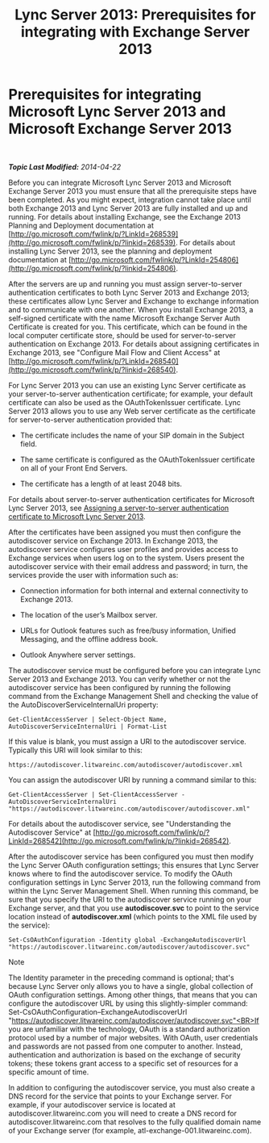 ﻿---
title: 'Lync Server 2013: Prerequisites for integrating with Exchange Server 2013'
TOCTitle: Prerequisites for integrating Lync Server 2013 and Exchange Server 2013
ms:assetid: ea22beb9-c02e-47cb-836d-97a556969052
ms:mtpsurl: https://technet.microsoft.com/en-us/library/JJ721919(v=OCS.15)
ms:contentKeyID: 49733853
ms.date: 07/23/2014
mtps_version: v=OCS.15
---

<div data-xmlns="http://www.w3.org/1999/xhtml">

<div class="topic" data-xmlns="http://www.w3.org/1999/xhtml" data-msxsl="urn:schemas-microsoft-com:xslt" data-cs="http://msdn.microsoft.com/en-us/">

<div data-asp="http://msdn2.microsoft.com/asp">

# Prerequisites for integrating Microsoft Lync Server 2013 and Microsoft Exchange Server 2013

</div>

<div id="mainSection">

<div id="mainBody">

<span> </span>

_**Topic Last Modified:** 2014-04-22_

Before you can integrate Microsoft Lync Server 2013 and Microsoft Exchange Server 2013 you must ensure that all the prerequisite steps have been completed. As you might expect, integration cannot take place until both Exchange 2013 and Lync Server 2013 are fully installed and up and running. For details about installing Exchange, see the Exchange 2013 Planning and Deployment documentation at [http://go.microsoft.com/fwlink/p/?LinkId=268539](http://go.microsoft.com/fwlink/p/?linkid=268539). For details about installing Lync Server 2013, see the planning and deployment documentation at [http://go.microsoft.com/fwlink/p/?LinkId=254806](http://go.microsoft.com/fwlink/p/?linkid=254806).

After the servers are up and running you must assign server-to-server authentication certificates to both Lync Server 2013 and Exchange 2013; these certificates allow Lync Server and Exchange to exchange information and to communicate with one another. When you install Exchange 2013, a self-signed certificate with the name Microsoft Exchange Server Auth Certificate is created for you. This certificate, which can be found in the local computer certificate store, should be used for server-to-server authentication on Exchange 2013. For details about assigning certificates in Exchange 2013, see "Configure Mail Flow and Client Access" at [http://go.microsoft.com/fwlink/p/?LinkId=268540](http://go.microsoft.com/fwlink/p/?linkid=268540).

For Lync Server 2013 you can use an existing Lync Server certificate as your server-to-server authentication certificate; for example, your default certificate can also be used as the OAuthTokenIssuer certificate. Lync Server 2013 allows you to use any Web server certificate as the certificate for server-to-server authentication provided that:

  - The certificate includes the name of your SIP domain in the Subject field.

  - The same certificate is configured as the OAuthTokenIssuer certificate on all of your Front End Servers.

  - The certificate has a length of at least 2048 bits.

For details about server-to-server authentication certificates for Microsoft Lync Server 2013, see [Assigning a server-to-server authentication certificate to Microsoft Lync Server 2013](lync-server-2013-assigning-a-server-to-server-authentication-certificate-to-lync-server-2013.md).

After the certificates have been assigned you must then configure the autodiscover service on Exchange 2013. In Exchange 2013, the autodiscover service configures user profiles and provides access to Exchange services when users log on to the system. Users present the autodiscover service with their email address and password; in turn, the services provide the user with information such as:

  - Connection information for both internal and external connectivity to Exchange 2013.

  - The location of the user’s Mailbox server.

  - URLs for Outlook features such as free/busy information, Unified Messaging, and the offline address book.

  - Outlook Anywhere server settings.

The autodiscover service must be configured before you can integrate Lync Server 2013 and Exchange 2013. You can verify whether or not the autodiscover service has been configured by running the following command from the Exchange Management Shell and checking the value of the AutoDiscoverServiceInternalUri property:

    Get-ClientAccessServer | Select-Object Name, AutoDiscoverServiceInternalUri | Format-List

If this value is blank, you must assign a URI to the autodiscover service. Typically this URI will look similar to this:

    https://autodiscover.litwareinc.com/autodiscover/autodiscover.xml

You can assign the autodiscover URI by running a command similar to this:

    Get-ClientAccessServer | Set-ClientAccessServer -AutoDiscoverServiceInternalUri "https://autodiscover.litwareinc.com/autodiscover/autodiscover.xml"

For details about the autodiscover service, see "Understanding the Autodiscover Service" at [http://go.microsoft.com/fwlink/p/?LinkId=268542](http://go.microsoft.com/fwlink/p/?linkid=268542).

After the autodiscover service has been configured you must then modify the Lync Server OAuth configuration settings; this ensures that Lync Server knows where to find the autodiscover service. To modify the OAuth configuration settings in Lync Server 2013, run the following command from within the Lync Server Management Shell. When running this command, be sure that you specify the URI to the autodiscover service running on your Exchange server, and that you use **autodiscover.svc** to point to the service location instead of **autodiscover.xml** (which points to the XML file used by the service):

    Set-CsOAuthConfiguration -Identity global -ExchangeAutodiscoverUrl "https://autodiscover.litwareinc.com/autodiscover/autodiscover.svc"

<div>


> [!NOTE]  
> The Identity parameter in the preceding command is optional; that's because Lync Server only allows you to have a single, global collection of OAuth configuration settings. Among other things, that means that you can configure the autodiscover URL by using this slightly-simpler command:<BR>Set-CsOAuthConfiguration–ExchangeAutodiscoverUrl "https://autodiscover.litwareinc.com/autodiscover/autodiscover.svc"<BR>If you are unfamiliar with the technology, OAuth is a standard authorization protocol used by a number of major websites. With OAuth, user credentials and passwords are not passed from one computer to another. Instead, authentication and authorization is based on the exchange of security tokens; these tokens grant access to a specific set of resources for a specific amount of time.



</div>

In addition to configuring the autodiscover service, you must also create a DNS record for the service that points to your Exchange server. For example, if your autodiscover service is located at autodiscover.litwareinc.com you will need to create a DNS record for autodiscover.litwareinc.com that resolves to the fully qualified domain name of your Exchange server (for example, atl-exchange-001.litwareinc.com).

</div>

<span> </span>

</div>

</div>

</div>

